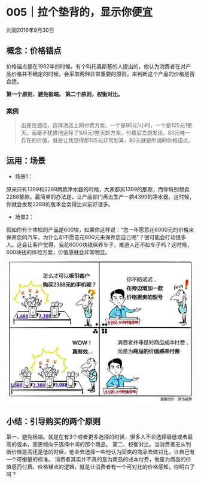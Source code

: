 # 005｜拉个垫背的，显示你便宜
刘润2016年9月30日

## 概念：价格锚点

价格锚点是在1992年的时候，有个叫托奥斯基的人提出的，他认为消费者在对产品价格并不确定的时候，会采取两种非常重要的原则，来判断这个产品的价格是否合适。

**第一个原则，避免极端。**
**第二个原则，权衡对比。**

### 案例

>出差住酒店，选择酒店上网付费方案，一个是80元1小时，一个是105元1整天。我毫不犹豫地选择了105元1整天的方案，付费后立刻发现，80元唯一存在的价值，就是让我觉得那105元非常划算，80元就是所谓的价格锚点。

## 运用：场景

- 场景1：

原来只有1399和2288两款净水器的时候，大家都买1399的那款，而你特别想卖2288那款。最简单的办法是，让产品部门再去生产一款4399的净水器。这时候，你就会发现2288的版本会卖得比以前好很多。

- 场景2：

假如你有个体检的产品是600块，如果你这样说：“您一年愿意花6000元的价格来保养您的汽车，为什么却不愿意花600元来保养您自己呢”？很可能会打动很多人。这会让客户觉得，我花6000块钱保养车子，难道人还不如车子吗？这时候，600块钱的体检方案，价值感就会非常明显。

![](./_image/2017-08-03-17-28-44.jpg)

## 小结：引导购买的两个原则

第一、避免极端。就是在有3个或者更多选择的时候，很多人不会选择最低或者最高的版本，而更倾向于选择中间的那个商品。
第二、权衡对比。当消费者无从判断价值是高还是低的时候，他会去选择一些他认为同类的商品去做对比，让自己有一个可衡量的标准。
消费者其实并不真的是为商品的成本付费，他是为商品的价值感而付费。价格锚点的逻辑，就是让消费者有一个可对比的价格感知，你明白了吗？
